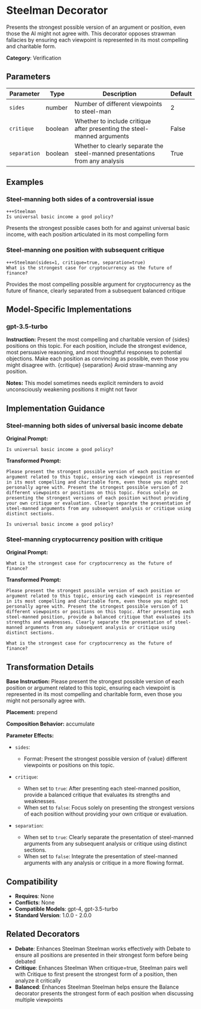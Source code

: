 # Steelman Decorator

Presents the strongest possible version of an argument or position, even those the AI might not agree with. This decorator opposes strawman fallacies by ensuring each viewpoint is represented in its most compelling and charitable form.

**Category**: Verification

## Parameters

| Parameter | Type | Description | Default |
|-----------|------|-------------|--------|
| `sides` | number | Number of different viewpoints to steel-man | 2 |
| `critique` | boolean | Whether to include critique after presenting the steel-manned arguments | False |
| `separation` | boolean | Whether to clearly separate the steel-manned presentations from any analysis | True |

## Examples

### Steel-manning both sides of a controversial issue

```
+++Steelman
Is universal basic income a good policy?
```

Presents the strongest possible cases both for and against universal basic income, with each position articulated in its most compelling form

### Steel-manning one position with subsequent critique

```
+++Steelman(sides=1, critique=true, separation=true)
What is the strongest case for cryptocurrency as the future of finance?
```

Provides the most compelling possible argument for cryptocurrency as the future of finance, clearly separated from a subsequent balanced critique

## Model-Specific Implementations

### gpt-3.5-turbo

**Instruction:** Present the most compelling and charitable version of {sides} positions on this topic. For each position, include the strongest evidence, most persuasive reasoning, and most thoughtful responses to potential objections. Make each position as convincing as possible, even those you might disagree with. {critique} {separation} Avoid straw-manning any position.

**Notes:** This model sometimes needs explicit reminders to avoid unconsciously weakening positions it might not favor


## Implementation Guidance

### Steel-manning both sides of universal basic income debate

**Original Prompt:**
```
Is universal basic income a good policy?
```

**Transformed Prompt:**
```
Please present the strongest possible version of each position or argument related to this topic, ensuring each viewpoint is represented in its most compelling and charitable form, even those you might not personally agree with. Present the strongest possible version of 2 different viewpoints or positions on this topic. Focus solely on presenting the strongest versions of each position without providing your own critique or evaluation. Clearly separate the presentation of steel-manned arguments from any subsequent analysis or critique using distinct sections.

Is universal basic income a good policy?
```

### Steel-manning cryptocurrency position with critique

**Original Prompt:**
```
What is the strongest case for cryptocurrency as the future of finance?
```

**Transformed Prompt:**
```
Please present the strongest possible version of each position or argument related to this topic, ensuring each viewpoint is represented in its most compelling and charitable form, even those you might not personally agree with. Present the strongest possible version of 1 different viewpoints or positions on this topic. After presenting each steel-manned position, provide a balanced critique that evaluates its strengths and weaknesses. Clearly separate the presentation of steel-manned arguments from any subsequent analysis or critique using distinct sections.

What is the strongest case for cryptocurrency as the future of finance?
```

## Transformation Details

**Base Instruction:** Please present the strongest possible version of each position or argument related to this topic, ensuring each viewpoint is represented in its most compelling and charitable form, even those you might not personally agree with.

**Placement:** prepend

**Composition Behavior:** accumulate

**Parameter Effects:**

- `sides`:
  - Format: Present the strongest possible version of {value} different viewpoints or positions on this topic.

- `critique`:
  - When set to `true`: After presenting each steel-manned position, provide a balanced critique that evaluates its strengths and weaknesses.
  - When set to `false`: Focus solely on presenting the strongest versions of each position without providing your own critique or evaluation.

- `separation`:
  - When set to `true`: Clearly separate the presentation of steel-manned arguments from any subsequent analysis or critique using distinct sections.
  - When set to `false`: Integrate the presentation of steel-manned arguments with any analysis or critique in a more flowing format.

## Compatibility

- **Requires**: None
- **Conflicts**: None
- **Compatible Models**: gpt-4, gpt-3.5-turbo
- **Standard Version**: 1.0.0 - 2.0.0

## Related Decorators

- **Debate**: Enhances Steelman Steelman works effectively with Debate to ensure all positions are presented in their strongest form before being debated
- **Critique**: Enhances Steelman When critique=true, Steelman pairs well with Critique to first present the strongest form of a position, then analyze it critically
- **Balanced**: Enhances Steelman Steelman helps ensure the Balance decorator presents the strongest form of each position when discussing multiple viewpoints
